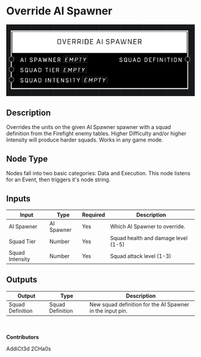 # Override AI Spawner
![alt text](../../../.gitbook/assets/override-ai-spawner.png)
## Description
Overrides the units on the given AI Spawner spawner with a squad definition from the Firefight enemy tables. Higher Difficulty and/or higher Intensity will produce harder squads. Works in any game mode.

## Node Type
Nodes fall into two basic categories: Data and Execution. This node listens for an Event, then triggers it's node string.

## Inputs
| Input | Type | Required | Description |
|------------------|------------------|----------|--------------------------------------------------------------|
| AI Spawner | AI Spawner | Yes | Which AI Spawner to override. |
| Squad Tier | Number | Yes | Squad health and damage level (1-5) |
| Squad Intensity | Number | Yes | Squad attack level (1-3) |

## Outputs
| Output | Type | Description |
|------------------|------------------|--------------------------------------------------------------|
| Squad Definition | Squad Definition | New squad definition for the AI Spawner in the input pin. |


\
\
**Contributors**

AddiCt3d 2CHa0s